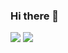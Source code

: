 ### Hi there 👋


<picture>
  <source media="(prefers-color-scheme: dark)" srcset="https://github-readme-stats.vercel.app/api?username=raul-macedo-freire&show_icons=true&theme=dark&count_private=true">
  <img src="https://github-readme-stats.vercel.app/api?username=raul-macedo-freire&show_icons=true&theme=default&count_private=true">
</picture>  

<picture>
  <source media="(prefers-color-scheme: dark)" srcset="https://github-readme-stats.vercel.app/api/top-langs/?usernameraul-macedo-freire&layout=compact&count_private=true&theme=dark">
  <img src="https://github-readme-stats.vercel.app/api/top-langs/?username=raul-macedo-freire&layout=compact&count_private=true">
</picture>  
